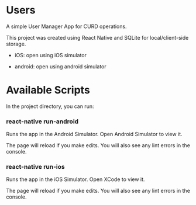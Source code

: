 # Users

A simple User Manager App for CURD operations.

This project was created using React Native and SQLite for local/client-side storage.

* iOS: open using iOS simulator

* android: open using android simulator

# Available Scripts
In the project directory, you can run:

### react-native run-android
Runs the app in the Android Simulator.
Open Android Simulator to view it.

The page will reload if you make edits.
You will also see any lint errors in the console.

### react-native run-ios
Runs the app in the iOS Simulator.
Open XCode to view it.

The page will reload if you make edits.
You will also see any lint errors in the console.
